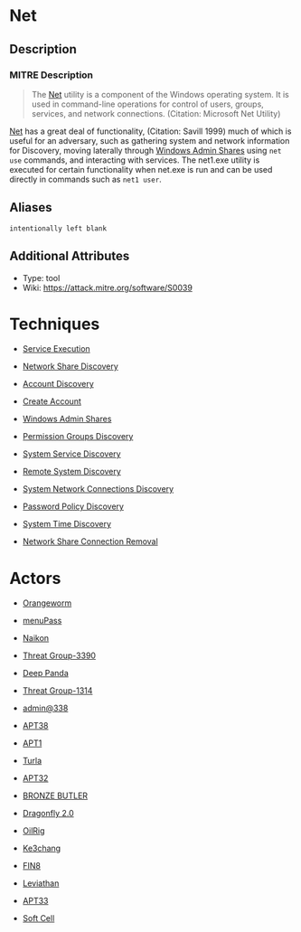 
# Net

## Description

### MITRE Description

> The [Net](https://attack.mitre.org/software/S0039) utility is a component of the Windows operating system. It is used in command-line operations for control of users, groups, services, and network connections. (Citation: Microsoft Net Utility)

[Net](https://attack.mitre.org/software/S0039) has a great deal of functionality, (Citation: Savill 1999) much of which is useful for an adversary, such as gathering system and network information for Discovery, moving laterally through [Windows Admin Shares](https://attack.mitre.org/techniques/T1077) using <code>net use</code> commands, and interacting with services. The net1.exe utility is executed for certain functionality when net.exe is run and can be used directly in commands such as <code>net1 user</code>.

## Aliases

```
intentionally left blank
```

## Additional Attributes

* Type: tool
* Wiki: https://attack.mitre.org/software/S0039

# Techniques


* [Service Execution](../techniques/Service-Execution.md)

* [Network Share Discovery](../techniques/Network-Share-Discovery.md)
    
* [Account Discovery](../techniques/Account-Discovery.md)
    
* [Create Account](../techniques/Create-Account.md)
    
* [Windows Admin Shares](../techniques/Windows-Admin-Shares.md)
    
* [Permission Groups Discovery](../techniques/Permission-Groups-Discovery.md)
    
* [System Service Discovery](../techniques/System-Service-Discovery.md)
    
* [Remote System Discovery](../techniques/Remote-System-Discovery.md)
    
* [System Network Connections Discovery](../techniques/System-Network-Connections-Discovery.md)
    
* [Password Policy Discovery](../techniques/Password-Policy-Discovery.md)
    
* [System Time Discovery](../techniques/System-Time-Discovery.md)
    
* [Network Share Connection Removal](../techniques/Network-Share-Connection-Removal.md)
    

# Actors


* [Orangeworm](../actors/Orangeworm.md)

* [menuPass](../actors/menuPass.md)
    
* [Naikon](../actors/Naikon.md)
    
* [Threat Group-3390](../actors/Threat-Group-3390.md)
    
* [Deep Panda](../actors/Deep-Panda.md)
    
* [Threat Group-1314](../actors/Threat-Group-1314.md)
    
* [admin@338](../actors/admin@338.md)
    
* [APT38](../actors/APT38.md)
    
* [APT1](../actors/APT1.md)
    
* [Turla](../actors/Turla.md)
    
* [APT32](../actors/APT32.md)
    
* [BRONZE BUTLER](../actors/BRONZE-BUTLER.md)
    
* [Dragonfly 2.0](../actors/Dragonfly-2.0.md)
    
* [OilRig](../actors/OilRig.md)
    
* [Ke3chang](../actors/Ke3chang.md)
    
* [FIN8](../actors/FIN8.md)
    
* [Leviathan](../actors/Leviathan.md)
    
* [APT33](../actors/APT33.md)
    
* [Soft Cell](../actors/Soft-Cell.md)
    
